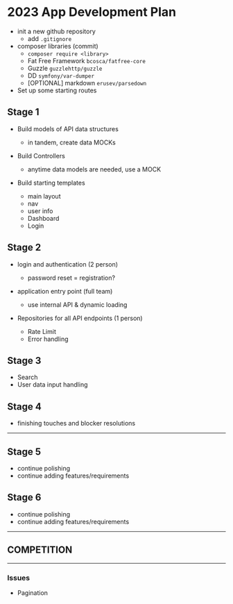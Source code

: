# 2023 App Development Plan

- init a new github repository
  - add `.gitignore`
- composer libraries (commit)
  - `composer require <library>`
  - Fat Free Framework `bcosca/fatfree-core`
  - Guzzle `guzzlehttp/guzzle`
  - DD `symfony/var-dumper`
  - [OPTIONAL] markdown `erusev/parsedown`
- Set up some starting routes

## Stage 1
- Build models of API data structures
  - in tandem, create data MOCKs

- Build Controllers
  - anytime data models are needed, use a MOCK

- Build starting templates
  - main layout
  - nav
  - user info
  - Dashboard
  - Login

## Stage 2
- login and authentication (2 person)
  - password reset
  = registration?

- application entry point (full team)
  - use internal API & dynamic loading

- Repositories for all API endpoints (1 person)
  - Rate Limit
  - Error handling

## Stage 3
- Search
-  User data input handling

## Stage 4
- finishing touches and blocker resolutions

---

## Stage 5
- continue polishing
- continue adding features/requirements

## Stage 6
- continue polishing
- continue adding features/requirements

---
## COMPETITION 
---

### Issues
- Pagination
